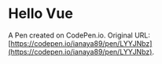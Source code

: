 # Hello Vue

A Pen created on CodePen.io. Original URL: [https://codepen.io/ianaya89/pen/LYYJNbz](https://codepen.io/ianaya89/pen/LYYJNbz).


